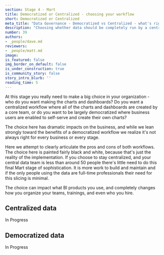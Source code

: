 ```yaml
---
section: Stage 4 - Mart
title: Democratized or Centralized - choosing your workflow
short: Democratized or Centralized
meta_title: "Data Governance - Democratized vs Centralized - what's right for you?"
description: "Choosing whether data should be completely run by a centralized team, or efforts should be made into enable others in the organization to work with data is a big choice for companies, with great consequences on both sides."
number: 39
authors:
- _people/dave.md
reviewers:
- _people/matt.md
image:
is_featured: false
img_border_on_default: false
is_under_construction: true
is_community_story: false
story_intro_blurb: ''
reading_time: 5
---
```

At this stage you really need to make a big choice in your organization - who do you want making the charts and dashboards?  Do you want a centralized workflow where all of the charts and dashboards are created by a core team, or do you want to be largely democratized where business users are enabled to self-serve and create their own charts?

The choice here has dramatic impacts on the business, and while we lean strongly toward the benefits of a democratized workflow we realize it's not always right for every business or every stage.

Here we attempt to clearly articulate the pros and cons of both workflows.  The choice here is painted fairly black and white, because that's just the reality of the implementation.  If you choose to stay centralized, and your central data team is less than around 50 people there's little need to do this final Mart stage of sophistication.  It is more work to build and maintain and if the only people using the data are full-time professionals their need for this slicing is minimal.

The choice can impact what BI products you use, and completely changes how you organize your teams, trainings, and even who you hire.

## Centralized data

In Progress

## Democratized data

In Progress
